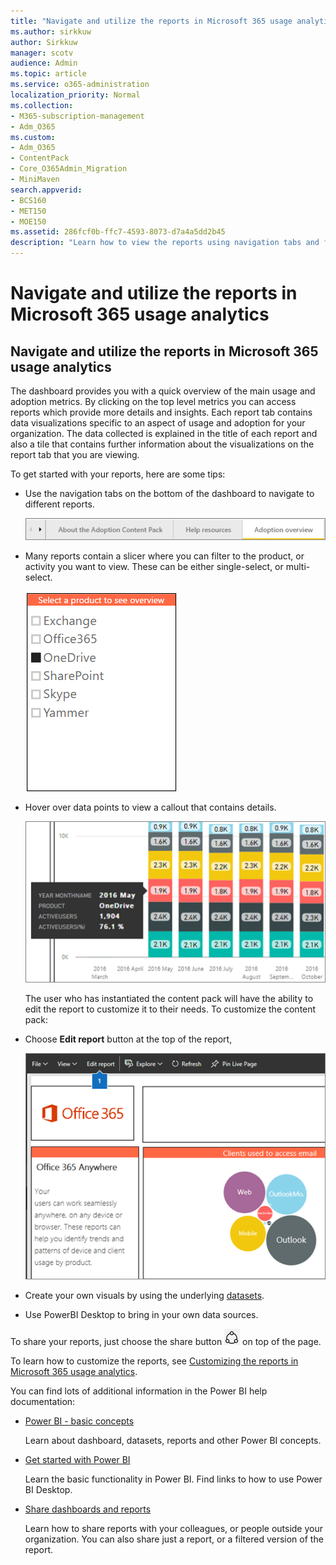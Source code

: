 ```yaml
---
title: "Navigate and utilize the reports in Microsoft 365 usage analytics"
ms.author: sirkkuw
author: Sirkkuw
manager: scotv
audience: Admin
ms.topic: article
ms.service: o365-administration
localization_priority: Normal
ms.collection: 
- M365-subscription-management 
- Adm_O365
ms.custom:
- Adm_O365
- ContentPack
- Core_O365Admin_Migration
- MiniMaven
search.appverid:
- BCS160
- MET150
- MOE150
ms.assetid: 286fcf0b-ffc7-4593-8073-d7a4a5dd2b45
description: "Learn how to view the reports using navigation tabs and filters."
---
```


# Navigate and utilize the reports in Microsoft 365 usage analytics

## Navigate and utilize the reports in Microsoft 365 usage analytics

The dashboard provides you with a quick overview of the main usage and adoption metrics. By clicking on the top level metrics you can access reports which provide more details and insights. Each report tab contains data visualizations specific to an aspect of usage and adoption for your organization. The data collected is explained in the title of each report and also a tile that contains further information about the visualizations on the report tab that you are viewing.
  
To get started with your reports, here are some tips:
  
- Use the navigation tabs on the bottom of the dashboard to navigate to different reports.
    
    ![Use the tabs on the bottom of the dashboard to navigate to different pages](../media/a3cc52d8-38ac-4a8c-b073-a16f5295c544.png)
  
- Many reports contain a slicer where you can filter to the product, or activity you want to view. These can be either single-select, or multi-select.
    
    ![You can either single-or multi-select a product or activity for the reports](../media/45b7948a-b05c-4be1-9a3a-f92ffe975768.png)
  
- Hover over data points to view a callout that contains details.
    
    ![Hover over data points to view a callout with detailed information](../media/246cc14c-d1f7-43d4-b9b3-59f32d65e0b2.png)
  
    The user who has instantiated the content pack will have the ability to edit the report to customize it to their needs. To customize the content pack: 
  
- Choose **Edit report** button at the top of the report, 
    
    ![Choose Edit report to edit your Power BI visualization](../media/18bcc787-0ed7-4c71-a2d2-ad66fdeb68ae.png)
  
- Create your own visuals by using the underlying [datasets](usage-analytics-data-model.md).
    
- Use PowerBI Desktop to bring in your own data sources.
    
To share your reports, just choose the share button ![Power BI Share icon](../media/dbb0569d-2013-4f9d-ab9d-d01b09631b92.png) on top of the page. 
  
To learn how to customize the reports, see [Customizing the reports in Microsoft 365 usage analytics](customize-reports.md).
  
You can find lots of additional information in the Power BI help documentation:
  
- [Power BI - basic concepts](https://go.microsoft.com/fwlink/p/?linkid=845534)
    
    Learn about dashboard, datasets, reports and other Power BI concepts.
    
- [Get started with Power BI](https://go.microsoft.com/fwlink/p/?linkid=845535)
    
    Learn the basic functionality in Power BI. Find links to how to use Power BI Desktop.
    
- [Share dashboards and reports](https://go.microsoft.com/fwlink/p/?linkid=845494)
    
    Learn how to share reports with your colleagues, or people outside your organization. You can also share just a report, or a filtered version of the report.
    

